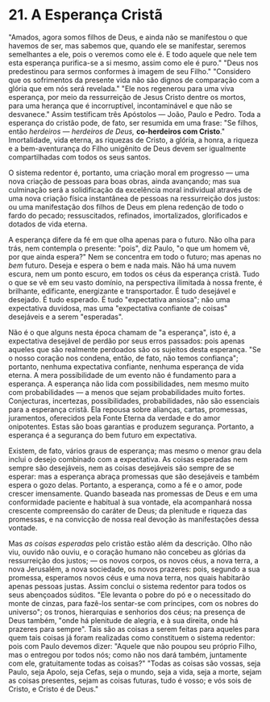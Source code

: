 # 21. A Esperança Cristã

"Amados, agora somos filhos de Deus, e ainda não se manifestou o que havemos de ser, mas sabemos que, quando ele se manifestar, seremos semelhantes a ele, pois o veremos como ele é. E todo aquele que nele tem esta esperança purifica-se a si mesmo, assim como ele é puro." "Deus nos predestinou para sermos conformes à imagem de seu Filho." "Considero que os sofrimentos da presente vida não são dignos de comparação com a glória que em nós será revelada." "Ele nos regenerou para uma viva esperança, por meio da ressurreição de Jesus Cristo dentre os mortos, para uma herança que é incorruptível, incontaminável e que não se desvanece." Assim testificam três Apóstolos — João, Paulo e Pedro. Toda a esperança do cristão pode, de fato, ser resumida em uma frase: "Se filhos, então *herdeiros — herdeiros de Deus,* **co-herdeiros com Cristo**." Imortalidade, vida eterna, as riquezas de Cristo, a glória, a honra, a riqueza e a bem-aventurança do Filho unigênito de Deus devem ser igualmente compartilhadas com todos os seus santos.

O sistema redentor é, portanto, uma criação moral em progresso — uma nova criação de pessoas para boas obras, ainda avançando; mas sua culminação será a solidificação da excelência moral individual através de uma nova criação física instantânea de pessoas na ressurreição dos justos: ou uma manifestação dos filhos de Deus em plena redenção de todo o fardo do pecado; ressuscitados, refinados, imortalizados, glorificados e dotados de vida eterna.

A esperança difere da fé em que olha apenas para o futuro. Não olha para trás, nem contempla o presente: "pois", diz Paulo, "o que um homem vê, por que ainda espera?" Nem se concentra em todo o futuro; mas apenas no *bem* futuro. Deseja e espera o bem e nada mais. Não há uma nuvem escura, nem um ponto escuro, em todos os céus da esperança cristã. Tudo o que se vê em seu vasto domínio, na perspectiva ilimitada à nossa frente, é brilhante, edificante, energizante e transportador. É tudo desejável e desejado. É tudo esperado. É tudo "expectativa ansiosa"; não uma expectativa duvidosa, mas uma "expectativa confiante de coisas" desejáveis e a serem "esperadas".

Não é o que alguns nesta época chamam de "a esperança", isto é, a expectativa desejável de perdão por seus erros passados: pois apenas aqueles que são realmente perdoados são os sujeitos desta esperança. "Se o nosso coração nos condena, então, de fato, não temos confiança"; portanto, nenhuma expectativa confiante, nenhuma esperança de vida eterna. A mera possibilidade de um evento não é fundamento para a esperança. A esperança não lida com possibilidades, nem mesmo muito com probabilidades — a menos que sejam probabilidades muito fortes. Conjecturas, incertezas, possibilidades, probabilidades, não são essenciais para a esperança cristã. Ela repousa sobre alianças, cartas, promessas, juramentos, oferecidos pela Fonte Eterna da verdade e do amor onipotentes. Estas são boas garantias e produzem segurança. Portanto, a esperança é a segurança do bem futuro em expectativa.

Existem, de fato, vários graus de esperança; mas mesmo o menor grau dela inclui o desejo combinado com a expectativa. As coisas esperadas nem sempre são desejáveis, nem as coisas desejáveis são sempre de se esperar: mas a esperança abraça promessas que são desejáveis e também espera o gozo delas. Portanto, a esperança, como a fé e o amor, pode crescer imensamente. Quando baseada nas promessas de Deus e em uma conformidade paciente e habitual à sua vontade, ela acompanhará nossa crescente compreensão do caráter de Deus; da plenitude e riqueza das promessas, e na convicção de nossa real devoção às manifestações dessa vontade.

Mas *as coisas esperadas* pelo cristão estão além da descrição. Olho não viu, ouvido não ouviu, e o coração humano não concebeu as glórias da ressurreição dos justos; — os novos corpos, os novos céus, a nova terra, a nova Jerusalém, a nova sociedade, os novos prazeres: pois, segundo a sua promessa, esperamos novos céus e uma nova terra, nos quais habitarão apenas pessoas justas. Assim conclui o sistema redentor para todos os seus abençoados súditos. "Ele levanta o pobre do pó e o necessitado do monte de cinzas, para fazê-los sentar-se com príncipes, com os nobres do universo"; os tronos, hierarquias e senhorios dos céus; na presença de Deus também, "onde há plenitude de alegria, e à sua direita, onde há prazeres para sempre". Tais são as coisas a serem feitas para aqueles para quem tais coisas já foram realizadas como constituem o sistema redentor: pois com Paulo devemos dizer: "Aquele que não poupou seu próprio Filho, mas o entregou por todos nós; como não nos dará também, juntamente com ele, gratuitamente todas as coisas?" "Todas as coisas são vossas, seja Paulo, seja Apolo, seja Cefas, seja o mundo, seja a vida, seja a morte, sejam as coisas presentes, sejam as coisas futuras, tudo é vosso; e vós sois de Cristo, e Cristo é de Deus."
